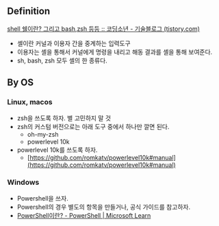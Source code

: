 
## Definition 

[shell 쉘이란? 그리고 bash,zsh 등등 :: 코딩소년 - 기술블로그 (tistory.com)](https://codingboycc.tistory.com/91)

- 셸이란 커널과 이용자 간을 중계하는 입력도구 
- 이용자는 셸을 통해서 커널에게 명령을 내리고 해동 결과를 셸을 통해 보여준다. 
- sh, bash, zsh 모두 셸의 한 종류다. 

## By OS

### Linux, macos
- zsh을 쓰도록 하자. 별 고민하지 말 것 
- zsh의 커스텀 버전으로는 아래 도구 중에서 하나만 깔면 된다. 
	- oh-my-zsh 
	- powerlevel 10k 
- powerlevel 10k를 쓰도록 하자. 
	- [https://github.com/romkatv/powerlevel10k#manual](https://github.com/romkatv/powerlevel10k#manual)

### Windows 
- Powershell을 쓰자. 
- Powershell의 경우 별도의 항목을 만들거나, 공식 가이드를 참고하자. 
- [PowerShell이란? - PowerShell | Microsoft Learn](https://learn.microsoft.com/ko-kr/powershell/scripting/overview?view=powershell-7.2)
